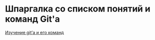 # Шпаргалка со списком понятий и команд Git'а

[Изучение git’а и его команд](https://jet-package-6f2.notion.site/Git-497c4245549946d2b51e70d03f968302)  
